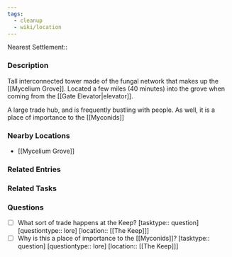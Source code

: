 ```yaml
---
tags:
  - cleanup
  - wiki/location
---
```


Nearest Settlement::


### Description

Tall interconnected tower made of the fungal network that makes up the [[Mycelium Grove]]. Located a few miles (40 minutes) into the grove when coming from the [[Gate Elevator|elevator]]. 

A large trade hub, and is frequently bustling with people. As well, it is a place of importance to the [[Myconids]]

### Nearby Locations

- [[Mycelium Grove]]


### Related Entries


### Related Tasks


### Questions

- [ ] What sort of trade happens at the Keep? [tasktype:: question] [questiontype:: lore] [location:: [[The Keep]]]
- [ ] Why is this a place of importance to the [[Myconids]]? [tasktype:: question] [questiontype:: lore] [location:: [[The Keep]]]